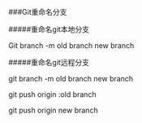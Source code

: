 ###Git重命名分支

#####重命名git本地分支

Git branch -m old branch new branch

#####重命名git远程分支

git branch -m old branch new branch

git push origin :old branch

git push origin new branch